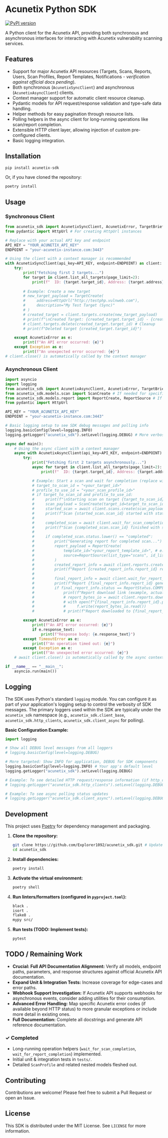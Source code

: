 # Acunetix Python SDK

[![PyPI version](https://badge.fury.io/py/acunetix-sdk.svg)](https://badge.fury.io/py/acunetix-sdk) <!-- Placeholder, update if publishing -->
<!-- [![Build Status](https://travis-ci.org/yourusername/acunetix-sdk.svg?branch=main)](https://travis-ci.org/yourusername/acunetix-sdk) -->
<!-- [![Coverage Status](https://coveralls.io/repos/github/yourusername/acunetix-sdk/badge.svg?branch=main)](https://coveralls.io/github/yourusername/acunetix-sdk?branch=main) -->

A Python client for the Acunetix API, providing both synchronous and asynchronous interfaces for interacting with Acunetix vulnerability scanning services.

## Features

*   Support for major Acunetix API resources (Targets, Scans, Reports, Users, Scan Profiles, Report Templates, Notifications - _verification against official docs pending_).
*   Both synchronous (`AcunetixSyncClient`) and asynchronous (`AcunetixAsyncClient`) clients.
*   Context manager support for automatic client resource cleanup.
*   Pydantic models for API request/response validation and type-safe data handling.
*   Helper methods for easy pagination through resource lists.
*   Polling helpers in the async client for long-running operations like scan/report completion.
*   Extensible HTTP client layer, allowing injection of custom pre-configured clients.
*   Basic logging integration.

## Installation

```bash
pip install acunetix-sdk
```

Or, if you have cloned the repository:

```bash
poetry install
```

## Usage

### Synchronous Client

```python
from acunetix_sdk import AcunetixSyncClient, AcunetixError, TargetBrief, TargetCreate
from pydantic import HttpUrl # For creating HttpUrl instances

# Replace with your actual API key and endpoint
API_KEY = "YOUR_ACUNETIX_API_KEY"
ENDPOINT = "your-acunetix-instance.com:3443"

# Using the client with a context manager is recommended
with AcunetixSyncClient(api_key=API_KEY, endpoint=ENDPOINT) as client:
    try:
        print("Fetching first 2 targets...")
        for target in client.list_all_targets(page_limit=2):
            print(f"  ID: {target.target_id}, Address: {target.address}, Description: {target.description}")
        
        # Example: Create a new target
        # new_target_payload = TargetCreate(
        #     address=HttpUrl("http://testphp.vulnweb.com"), 
        #     description="My Test Target (Sync)"
        # )
        # created_target = client.targets.create(new_target_payload)
        # print(f"\nCreated Target: {created_target.target_id} - {created_target.address}")
        # client.targets.delete(created_target.target_id) # Cleanup
        # print(f"Deleted target {created_target.target_id}")

    except AcunetixError as e:
        print(f"An API error occurred: {e}")
    except Exception as e:
        print(f"An unexpected error occurred: {e}")
# client.close() is automatically called by the context manager
```

### Asynchronous Client

```python
import asyncio
import logging
from acunetix_sdk import AcunetixAsyncClient, AcunetixError, TargetBrief, Scan, ReportStatus
from acunetix_sdk.models.scan import ScanCreate # If needed for specific creation payload
from acunetix_sdk.models.report import ReportCreate, ReportSource # If needed
from pydantic import HttpUrl

API_KEY = "YOUR_ACUNETIX_API_KEY"
ENDPOINT = "your-acunetix-instance.com:3443"

# Basic logging setup to see SDK debug messages and polling info
logging.basicConfig(level=logging.INFO)
logging.getLogger("acunetix_sdk").setLevel(logging.DEBUG) # More verbose for SDK specific logs

async def main():
    # Using the async client with a context manager
    async with AcunetixAsyncClient(api_key=API_KEY, endpoint=ENDPOINT) as client:
        try:
            print("Fetching first 2 targets asynchronously...")
            async for target in client.list_all_targets(page_limit=2):
                print(f"  ID: {target.target_id}, Address: {target.address}")

            # Example: Start a scan and wait for completion (replace with valid IDs)
            # target_to_scan_id = "<your_target_id>" 
            # profile_to_use_id = "<your_scan_profile_id>"
            # if target_to_scan_id and profile_to_use_id:
            #     print(f"\nStarting scan on target {target_to_scan_id}...")
            #     scan_payload = ScanCreate(target_id=target_to_scan_id, profile_id=profile_to_use_id)
            #     started_scan = await client.scans.create(scan_payload)
            #     print(f"Scan {started_scan.scan_id} started with status: {started_scan.status}")
            #     
            #     completed_scan = await client.wait_for_scan_completion(started_scan.scan_id, poll_interval=10, timeout=1800)
            #     print(f"Scan {completed_scan.scan_id} finished with status: {completed_scan.status}")
            # 
            #     if completed_scan.status.lower() == "completed":
            #         print("Generating report for completed scan...")
            #         report_payload = ReportCreate(
            #             template_id="<your_report_template_id>", # e.g., Developer template ID
            #             source=ReportSource(list_type="scans", id_list=[completed_scan.scan_id])
            #         )
            #         created_report_info = await client.reports.create(report_payload)
            #         print(f"Report {created_report_info.report_id} requested with status: {created_report_info.status}")
            #         
            #         final_report_info = await client.wait_for_report_completion(created_report_info.report_id, poll_interval=5, timeout=300)
            #         print(f"Report {final_report_info.report_id} generation finished with status: {final_report_info.status}")
            #         if final_report_info.status == ReportStatus.COMPLETED and final_report_info.download_link:
            #             print(f"Report download link (example, actual download needs specific handling): {final_report_info.download_link}")
            #             # report_bytes_io = await client.reports.download(final_report_info.report_id) # Assuming PDF by default
            #             # with open(f"{final_report_info.report_id}.pdf", "wb") as f:
            #             #     f.write(report_bytes_io.read())
            #             # print(f"Report downloaded to {final_report_info.report_id}.pdf")

        except AcunetixError as e:
            print(f"An API error occurred: {e}")
            if e.response_text:
                print(f"Response body: {e.response_text}")
        except TimeoutError as e:
            print(f"An operation timed out: {e}")
        except Exception as e:
            print(f"An unexpected error occurred: {e}")
    # await client.close() is automatically called by the async context manager

if __name__ == "__main__":
    asyncio.run(main())
```

## Logging

The SDK uses Python's standard `logging` module. You can configure it as part of your application's logging setup to control the verbosity of SDK messages. The primary loggers used within the SDK are typically under the `acunetix_sdk` namespace (e.g., `acunetix_sdk.client_base`, `acunetix_sdk.http_clients`, `acunetix_sdk.client_async` for polling).

**Basic Configuration Example:**

```python
import logging

# Show all DEBUG level messages from all loggers
# logging.basicConfig(level=logging.DEBUG)

# More targeted: Show INFO for application, DEBUG for SDK components
logging.basicConfig(level=logging.INFO) # Your app's default level
logging.getLogger("acunetix_sdk").setLevel(logging.DEBUG)

# Example: To see detailed HTTP request/response information (if http_clients adds it)
# logging.getLogger("acunetix_sdk.http_clients").setLevel(logging.DEBUG)

# Example: To see async polling status updates
# logging.getLogger("acunetix_sdk.client_async").setLevel(logging.DEBUG)
```

## Development

This project uses [Poetry](https://python-poetry.org/) for dependency management and packaging.

1.  **Clone the repository:**
    ```bash
    git clone https://github.com/Explorer1092/acunetix_sdk.git # Update with actual repo URL
    cd acunetix_sdk
    ```

2.  **Install dependencies:**
    ```bash
    poetry install
    ```

3.  **Activate the virtual environment:**
    ```bash
    poetry shell
    ```

4.  **Run linters/formatters (configured in `pyproject.toml`):**
    ```bash
    black .
    isort .
    flake8 .
    mypy src/
    ```

5.  **Run tests (TODO: Implement tests):**
    ```bash
    pytest
    ```

## TODO / Remaining Work

*   **Crucial: Full API Documentation Alignment:** Verify all models, endpoint paths, parameters, and response structures against official Acunetix API documentation.
*   **Expand Unit & Integration Tests:** Increase coverage for edge-cases and error paths.
*   **Webhook Support Investigation:** If Acunetix API supports webhooks for asynchronous events, consider adding utilities for their consumption.
*   **Advanced Error Handling:** Map specific Acunetix error codes (if available beyond HTTP status) to more granular exceptions or include more detail in existing ones.
*   **Full Documentation:** Complete all docstrings and generate API reference documentation.

### ✓ Completed

*   Long-running operation helpers (`wait_for_scan_completion`, `wait_for_report_completion`) implemented.
*   Initial unit & integration tests in `tests/`.
*   Detailed `ScanProfile` and related nested models fleshed out.

## Contributing

Contributions are welcome! Please feel free to submit a Pull Request or open an Issue.

## License

This SDK is distributed under the MIT License. See `LICENSE` for more information. 